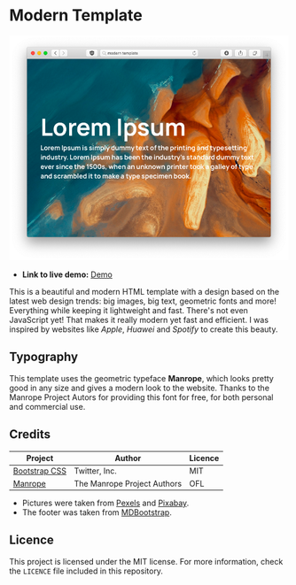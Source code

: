 # Modern Template

![Screenshot of template](screenshot.png)

+ **Link to live demo:** [Demo](https://ivan-avalos.github.io/modern-template)

This is a beautiful and modern HTML template with a design based on the latest web design trends: big images, big text, geometric fonts and more! Everything while keeping it lightweight and fast. There's not even JavaScript yet! That makes it really modern yet fast and efficient. I was inspired by websites like _Apple_, _Huawei_ and _Spotify_ to create this beauty.

## Typography

This template uses the geometric typeface **Manrope**, which looks pretty good in any size and gives a modern look to the website. Thanks to the Manrope Project Autors for providing this font for free, for both personal and commercial use.

## Credits

| Project | Author | Licence |
| ---|---|---|
| [Bootstrap CSS](https://getbootstrap.com) | Twitter, Inc. | MIT |
| [Manrope](https://github.com/sharanda/manrope) | The Manrope Project Authors | OFL | 
+ Pictures were taken from [Pexels](https://pexels.com) and [Pixabay](https://pixabay.com).
+ The footer was taken from [MDBootstrap](https://mdbootstrap.com/docs/jquery/navigation/footer/).

## Licence

This project is licensed under the MIT license. For more information, check the `LICENCE` file included in this repository.